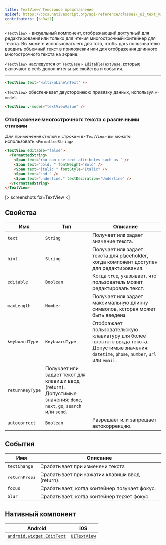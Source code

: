 ```yaml
---
title: TextView/ Текстовое представление
apiRef: https://docs.nativescript.org/api-reference/classes/_ui_text_view_.textview
contributors: [sn0wil]
---
```


`<TextView>` - визуальный компонент, отображающий доступный для редактирования или только для чтения многострочный контейнер для текста. Вы можете использовать его для того, чтобы дать пользователю вводить объемный текст в приложении или для отображения длинного многострочного текста на экране.

`<TextView>` наследуется от [`TextBase`](https://docs.nativescript.org/api-reference/classes/_ui_text_base_.textbase) и [`EditableTextBase`](https://docs.nativescript.org/api-reference/classes/_ui_editor_text_base_.editabletextbase), которые включают в себя дополнительные свойства и события.

---

```html
<TextView text="Multi\nLine\nText" />
```

`<TextView>` обеспечивает двустороннюю привязку данных, используя `v-model`.

```html
<TextView v-model="textViewValue" />
```

### Отображение многострочного текста с различными стилями

Для применения стилей к строкам в `<TextView>` вы можете использовать `<FormattedString>`

```html
<TextView editable="false">
  <FormattedString>
    <Span text="You can use text attributes such as " />
    <Span text="bold, " fontWeight="Bold" />
    <Span text="italic " fontStyle="Italic" />
    <Span text="and " />
    <Span text="underline." textDecoration="Underline" />
  </FormattedString>
</TextView>
```

[> screenshots for=TextView <]

## Свойства

| Имя | Тип | Описание |
|------|------|-------------|
| `text` | `String` | Получает или задает значение текста.
| `hint` | `String` | Получает или задает текста для placeholder, когда компонент доступен для редактирования.
| `editable` | `Boolean` | Когда `true`, указывает, что пользователь может редактировать текст.
| `maxLength` | `Number` | Получает или задает максимальную длинну символов, которая может быть введена.
| `keyboardType` | `KeyboardType` | Отображает пользовательскую клавиатуру для более простого ввода текста.<br/>Допустимые значения: `datetime`, `phone`, `number`, `url` или `email`.
| `returnKeyType` | Получает или задает текст для клавиши ввод (return).<br/>Допустимые значения: `done`, `next`, `go`, `search` или `send`.
| `autocorrect` | `Boolean` | Разрешает или запрещает автокоррекцию.

## События

| Имя | Описание |
|------|-------------|
| `textChange`| Срабатывает при изменени текста.
| `returnPress`| Срабатывает при нажатии клавиши ввод (return).
| `focus`| Срабатывает, когда контейнер получает фокус.
| `blur`| Срабатывает, когда контейнер теряет фокус.

## Нативный компонент

| Android | iOS |
|---------|-----|
| [`android.widget.EditText`](https://developer.android.com/reference/android/widget/EditText.html) | [`UITextView`](https://developer.apple.com/documentation/uikit/uitextview)
